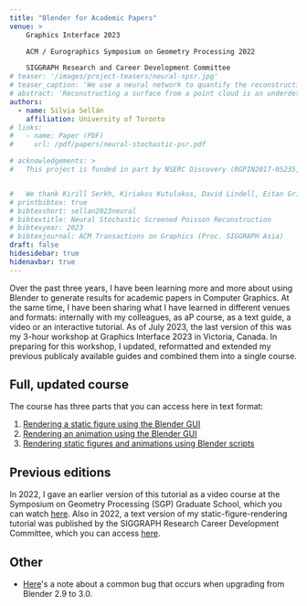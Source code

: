 ```yaml
---
title: "Blender for Academic Papers"
venue: >
    Graphics Interface 2023

    ACM / Eurographics Symposium on Geometry Processing 2022

    SIGGRAPH Research and Career Development Committee 
# teaser: '/images/project-teasers/neural-spsr.jpg'
# teaser_caption: 'We use a neural network to quantify the reconstruction uncertainty in Poisson Surface Reconstruction (center left), allowing us to efficiently select next sensor positions (center right) and update the reconstruction upon capturing data (right).'
# abstract: 'Reconstructing a surface from a point cloud is an underdetermined problem. We use a neural network to study and quantify this reconstruction uncertainty under a Poisson smoothness prior. Our algorithm addresses the main limitations of existing work and can be fully integrated into the 3D scanning pipeline, from obtaining an initial reconstruction to deciding on the next best sensor position and updating the reconstruction upon capturing more data.'
authors:
  - name: Silvia Sellán
    affiliation: University of Toronto
# links:
#   - name: Paper (PDF)
#     url: /pdf/papers/neural-stochastic-psr.pdf

# acknowledgements: >
#   This project is funded in part by NSERC Discovery (RGPIN2017-05235, RGPAS-2017-507938), New Frontiers of Research Fund (NFRFE-201), the Ontario Early Research Award program, the Canada Research Chairs Program, a Sloan Research Fellowship and the DSI Catalyst Grant program. The first author is funded in part by an NSERC Vanier Scholarship.


#   We thank Kirill Serkh, Kiriakos Kutulakos, David Lindell, Eitan Grinspun, David I.W. Levin, Oded Stein, Andrea Tagliasacchi, Otman Benchekroun, Lily Goli and Claas A. Voelcker for insightful conversations that inspired us in this work; Hsueh-Ti Derek Liu for his help rendering our results; as well as Rafael Rodrigues (Fig. 6, CC BY-NC-SA 4.0) and ShaggyDude (Fig. 13, CC BY 4.0) for releasing their 3D models for academic use. We would also like to thank Xuan Dam, John Hancock and all the University of Toronto Department of Computer Science research, administrative and maintenance staff.
# printbibtex: true
# bibtexshort: sellan2023neural
# bibtextitle: Neural Stochastic Screened Poisson Reconstruction
# bibtexyear: 2023
# bibtexjournal: ACM Transactions on Graphics (Proc. SIGGRAPH Asia)
draft: false
hidesidebar: true
hidenavbar: true
---
```


Over the past three years, I have been learning more and more about using Blender to generate results for academic papers in Computer Graphics. At the same time, I have been sharing what I have learned in different venues and formats: internally with my colleagues, as aP course, as a text guide, a video or an interactive tutorial. As of July 2023, the last version of this was my 3-hour workshop at Graphics Interface 2023 in Victoria, Canada. In preparing for this workshop, I updated, reformatted and extended my previous publicaly available guides and combined them into a single course.

## Full, updated course

The course has three parts that you can access here in text format:

1. [Rendering a static figure using the Blender GUI](./blender_figure.html)
2. [Rendering an animation using the Blender GUI](./blender_videos.html)
3. [Rendering static figures and animations using Blender scripts](./blender_course_scripting.html)

## Previous editions

In 2022, I gave an earlier version of this tutorial as a video course at the Symposium on Geometry Processing (SGP) Graduate School, which you can watch <a href="https://youtu.be/cw88Y36qgDg">here</a>. Also in 2022, a text version of my static-figure-rendering tutorial was published by the SIGGRAPH Research Career Development Committee, which you can access <a href="https://research.siggraph.org/blog/guides/rendering-a-paper-figure-with-blender/">here</a>.

## Other

- [Here](./blender_compositing_compatibility.html)'s a note about a common bug that occurs when upgrading from Blender 2.9 to 3.0.

